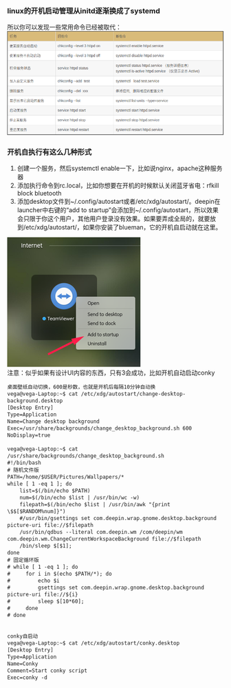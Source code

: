 ### linux的开机启动管理从initd逐渐换成了systemd
所以你可以发现一些常用命令已经被取代：    
![picture](https://github.com/ExplosiveBattery/custom-deepin-linux/blob/master/autostart/DeepinScreenshot_select-area_20180503083915.png?raw=true)


### 开机自执行有这么几种形式
1. 创建一个服务，然后systemctl enable一下，比如说nginx，apache这种服务器
2. 添加执行命令到rc.local，比如你想要在开机的时候默认关闭蓝牙省电：rfkill block bluetooth
3. 添加desktop文件到~/.config/autostart或者/etc/xdg/autostart/。deepin在launcher中右键的“add to startup”会添加到~/.config/autostart，所以效果会只限于你这个用户，其他用户登录没有效果。如果要弄成全局的，就要放到/etc/xdg/autostart/，如果你安装了blueman，它的开机自启动就在这里。

![picture](https://github.com/ExplosiveBattery/custom-deepin-linux/blob/master/autostart/DeepinScreenshot_select-area_20180503085258.png?raw=true)  
注意：似乎如果有设计UI内容的东西，只有3会成功，比如开机自动启动conky

```shell
桌面壁纸自动切换，600是秒数，也就是开机后每隔10分钟自动换
vega@vega-Laptop:~$ cat /etc/xdg/autostart/change-desktop-background.desktop 
[Desktop Entry]
Type=Application
Name=Change desktop background
Exec=/usr/share/backgrounds/change_desktop_background.sh 600
NoDisplay=true

vega@vega-Laptop:~$ cat /usr/share/backgrounds/change_desktop_background.sh
#!/bin/bash
# 随机文件版
PATH=/home/$USER/Pictures/Wallpapers/*
while [ 1 -eq 1 ]; do
    list=$(/bin/echo $PATH)
    num=$(/bin/echo $list | /usr/bin/wc -w)
    filepath=$(/bin/echo $list | /usr/bin/awk "{print \$$[$RANDOM%num]}")
    #/usr/bin/gsettings set com.deepin.wrap.gnome.desktop.background picture-uri file://$filepath
    /usr/bin/qdbus --literal com.deepin.wm /com/deepin/wm com.deepin.wm.ChangeCurrentWorkspaceBackground file://$filepath
    /bin/sleep $[$1];
done
# 固定循环版
# while [ 1 -eq 1 ]; do
#     for i in $(echo $PATH/*); do
#         echo $i
#         gsettings set com.deepin.wrap.gnome.desktop.background picture-uri file://${i}
#         sleep $[10*60];
#     done
# done


conky自启动
vega@vega-Laptop:~$ cat /etc/xdg/autostart/conky.desktop 
[Desktop Entry]
Type=Application
Name=Conky
Comment=Start conky script
Exec=conky -d
```








